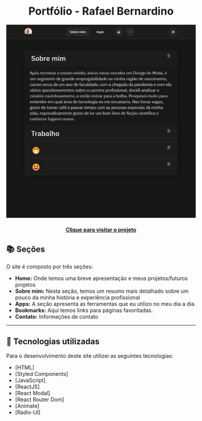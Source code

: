 <h1 align="center">
  <br>Portfólio - Rafael Bernardino
</h1>

![Resultado final do projeto](src/assets/preview.png)

<h4 align="center"><a href="https://rafaelbernardino.vercel.app/">Clique para visitar o projeto</a></h4>

## 📚 Seções

O site é composto por três seções:

-   **Home:** Onde temos uma breve apresentação e meus projetos/futuros projetos
-   **Sobre mim:** Nesta seção, temos um resumo mais detalhado sobre um pouco da minha história e experiência profissional
-   **Apps:** A seção apresenta as ferramentas que eu utilizo no meu dia a dia.
-   **Bookmarks:** Aqui temos  links para páginas favoritadas.
-   **Contato:** Informações de contato

---

## 💼 Tecnologias utilizadas

Para o desenvolvimento deste site utilizei as seguintes tecnologias:

- [HTML]
- [Styled Components]
- [JavaScript]
- [ReactJS]
- [React Modal]
- [React Router Dom]
- [Animate]
- [Radix-UI]
